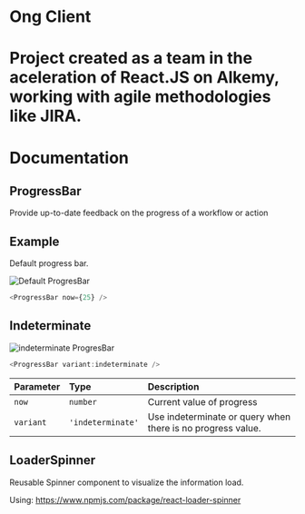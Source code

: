 # Ong Client
# Project created as a team in the aceleration of React.JS on Alkemy, working with agile methodologies like JIRA.

# Documentation

## ProgressBar

Provide up-to-date feedback on the progress of a workflow or action

## Example

Default progress bar.

![Default ProgresBar](https://i.ibb.co/6vbncyM/Pregress-Bar-Indeterminate.png)

```javascript
<ProgressBar now={25} />
```

## Indeterminate

![indeterminate ProgresBar](https://i.ibb.co/WsxnKWg/Progress-Bar-Indeterminate.png)

```javascript
<ProgressBar variant:indeterminate />
```

| Parameter | Type              | Description                                                 |
| :-------- | :---------------- | :---------------------------------------------------------- |
| `now`     | `number`          | Current value of progress                                   |
| `variant` | `'indeterminate'` | Use indeterminate or query when there is no progress value. |

## LoaderSpinner 

Reusable Spinner component to visualize the information load.

Using: https://www.npmjs.com/package/react-loader-spinner